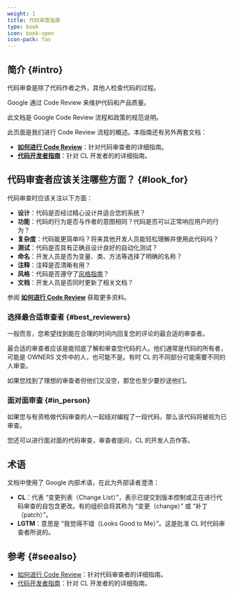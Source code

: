 ```yaml
---
weight: 1
title: 代码审查指南
type: book
icon: book-open
icon-pack: fas
---
```


## 简介 {#intro}

代码审查是除了代码作者之外，其他人检查代码的过程。

Google 通过 Code Review 来维护代码和产品质量。

此文档是 Google Code Review 流程和政策的规范说明。

此页面是我们进行 Code Review 流程的概述。本指南还有另外两套文档：

- **[如何进行 Code Review](reviewer/)**：针对代码审查者的详细指南。
- **[代码开发者指南](developer/)**：针对 CL 开发者的的详细指南。

## 代码审查者应该关注哪些方面？ {#look_for}

代码审查时应该关注以下方面：

- **设计**：代码是否经过精心设计并适合您的系统？
- **功能**：代码的行为是否与作者的意图相同？代码是否可以正常响应用户的行为？
- **复杂度**：代码能更简单吗？将来其他开发人员能轻松理解并使用此代码吗？
- **测试**：代码是否具有正确且设计良好的自动化测试？
- **命名**：开发人员是否为变量、类、方法等选择了明确的名称？
- **注释**：注释是否清晰有用？
- **风格**：代码是否遵守了[风格指南](http://google.github.io/styleguide/)？
- **文档**：开发人员是否同时更新了相关文档？

参阅 **[如何进行 Code Review](reviewer/)** 获取更多资料。

### 选择最合适审查者 {#best_reviewers}

一般而言，您希望找到能在合理的时间内回复您的评论的最合适的审查者。

最合适的审查者应该是能彻底了解和审查您代码的人。他们通常是代码的所有者，可能是  OWNERS 文件中的人，也可能不是。有时 CL 的不同部分可能需要不同的人审查。

如果您找到了理想的审查者但他们又没空，那您也至少要抄送他们。

### 面对面审查 {#in_person}

如果您与有资格做代码审查的人一起结对编程了一段代码，那么该代码将被视为已审查。

您还可以进行面对面的代码审查，审查者提问，CL 的开发人员作答。

## 术语

文档中使用了 Google 内部术语，在此为外部读者澄清：

- **CL**：代表 “变更列表（Change List）”，表示已提交到版本控制或正在进行代码审查的自包含更改。有的组织会将其称为 “变更（change）” 或 “补丁（patch）”。
- **LGTM**：意思是 “我觉得不错（Looks Good to Me）”。这是批准 CL 时代码审查者所说的。

## 参考 {#seealso}

- [如何进行 Code Review](reviewer/)：针对代码审查者的详细指南。
- [代码开发者指南](developer/)：针对 CL 开发者的的详细指南。

